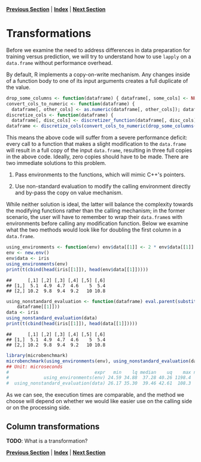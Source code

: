 **[Previous Section](filtering_out_values.md)** | **[Index](../../README.md)** | **[Next Section](column_transformations.md)**




Transformations
======

Before we examine the need to address differences in data preparation for training versus
prediction, we will try to understand how to use `lapply` on a `data.frame` without performance
overhead.

By default, R implements a copy-on-write mechanism. Any changes inside of a function body
to one of its input arguments creates a full duplicate of the value.

```r
drop_some_columns <- function(dataframe) { dataframe[, some_cols] <- NULL; dataframe }
convert_cols_to_numeric <- function(dataframe) {
  dataframe[, other_cols] <- as.numeric(dataframe[, other_cols]); dataframe }
discretize_cols <- function(dataframe) {
  dataframe[, disc_cols] <- discretizer_function(dataframe[, disc_cols]) }
dataframe <- discretize_cols(convert_cols_to_numeric(drop_some_columns(dataframe)))
```

This means the above code will suffer from a severe performance deficit: every call to a
function that makes a slight modification to the `data.frame` will result in a full copy of
the input `data.frame`, resulting in three full copies in the above code. Ideally, zero
copies should have to be made. There are two immediate solutions to this problem.

  1. Pass environments to the functions, which will mimic C++'s pointers.
  
  2. Use non-standard evaluation to modify the calling environment directly
     and by-pass the copy on value mechanism.
     
While neither solution is ideal, the latter will balance the complexity towards
the modifying functions rather than the calling mechanism; in the former scenario, the user
will have to remember to wrap their `data.frame`s with environments before calling
any modification function. Below we examine what the two methods would look like for
doubling the first column in a `data.frame`.


```r
using_environments <- function(env) env$data[[1]] <- 2 * env$data[[1]]
env <- new.env()
env$data <- iris
using_environments(env)
print(t(cbind(head(iris[[1]]), head(env$data[[1]]))))
```

```
##      [,1] [,2] [,3] [,4] [,5] [,6]
## [1,]  5.1  4.9  4.7  4.6    5  5.4
## [2,] 10.2  9.8  9.4  9.2   10 10.8
```



```r
using_nonstandard_evaluation <- function(dataframe) eval.parent(substitute(dataframe[[1]] <- 2 * 
    dataframe[[1]]))
data <- iris
using_nonstandard_evaluation(data)
print(t(cbind(head(iris[[1]]), head(data[[1]]))))
```

```
##      [,1] [,2] [,3] [,4] [,5] [,6]
## [1,]  5.1  4.9  4.7  4.6    5  5.4
## [2,] 10.2  9.8  9.4  9.2   10 10.8
```


```r
library(microbenchmark)
microbenchmark(using_environments(env), using_nonstandard_evaluation(data))
## Unit: microseconds
#                                expr   min    lq median    uq    max neval
#             using_environments(env) 24.59 34.88  37.28 40.26 1198.4   100
#  using_nonstandard_evaluation(data) 26.17 35.30  39.46 42.61  108.3   100
```

As we can see, the execution times are comparable, and the method we choose
will depend on whether we would like easier use on the calling side or on the processing side.

Column transformations
--------




**TODO**: What is a transformation?

**[Previous Section](filtering_out_values.md)** | **[Index](../../README.md)** | **[Next Section](column_transformations.md)**
